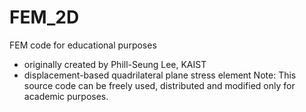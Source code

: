 # FEM_2D 
FEM code for educational purposes
- originally created by Phill-Seung Lee, KAIST
- displacement-based quadrilateral plane stress element
Note: This source code can be freely used, distributed and modified only for academic purposes. 
